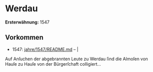 # Werdau

**Ersterwähnung:** 1547

## Vorkommen
- 1547: [jahre/1547/README.md](../jahre/1547/README.md) – |

Auf Anſuchen der abgebrannten Leute zu Werdau ſind
die Almoſen von Hauſe zu Hauſe von der Bürgerſchaft
colligiert...

